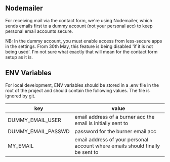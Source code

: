 ## Nodemailer
For receiving mail via the contact form, we're using Nodemailer, which sends emails first to a dummy account (not your personal acc) to keep personal email accounts secure.

NB: In the dummy account, you must enable access from less-secure apps in the settings. From 30th May, this feature is being disabled 'if it is not being used'. I'm not sure what exactly that will mean for the contact form setup as it is.

## ENV Variables

For local development, ENV variables should be stored in a .env file in the root of the project and should contain the following values. The file is ignored by git.

| key | value |
| --- | --- |
| DUMMY_EMAIL_USER | email address of a burner acc the email is initially sent to |
| DUMMY_EMAIL_PASSWD | password for the burner email acc |
| MY_EMAIL | email address of your personal account where emails should finally be sent to |